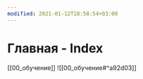 ```yaml
---
modified: 2021-01-12T18:58:54+03:00
---
```


# Главная - Index

[[00_обучение]]
![[00_обучение#^a92d03]]